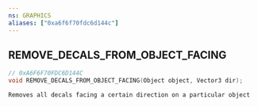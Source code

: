 ```yaml
---
ns: GRAPHICS
aliases: ["0xa6f6f70fdc6d144c"]
---
```

## REMOVE_DECALS_FROM_OBJECT_FACING

```c
// 0xA6F6F70FDC6D144C
void REMOVE_DECALS_FROM_OBJECT_FACING(Object object, Vector3 dir);
```

```
Removes all decals facing a certain direction on a particular object
```
